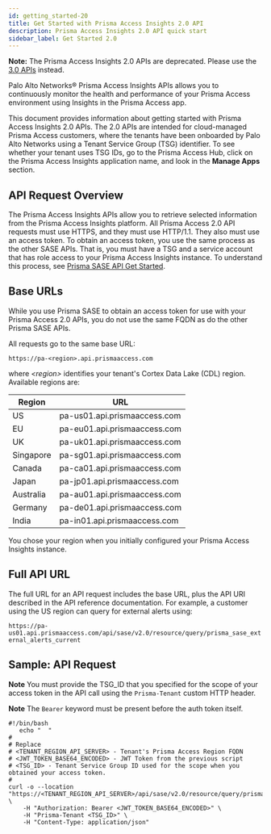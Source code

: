 ```yaml
---
id: getting_started-20
title: Get Started with Prisma Access Insights 2.0 API
description: Prisma Access Insights 2.0 API quick start
sidebar_label: Get Started 2.0
---
```


**Note:** The Prisma Access Insights 2.0 APIs are deprecated. Please use the [3.0 APIs](/access/api/insights/3.0) instead.

Palo Alto Networks® Prisma Access Insights APIs allows you to continuously monitor the health and
performance of your Prisma Access environment using Insights in the Prisma Access app.

This document provides information about getting started with Prisma Access Insights 2.0 APIs. The 2.0 APIs are intended for cloud-managed Prisma Access customers, where the tenants have been onboarded by Palo Alto Networks using a Tenant Service Group (TSG) identifier. To see whether your tenant uses TSG IDs, go to the Prisma Access Hub, click on the Prisma Access Insights application
name, and look in the **Manage Apps** section.

## API Request Overview

The Prisma Access Insights APIs allow you to retrieve selected information from the Prisma Access
Insights platform. All Prisma Access 2.0 API requests must use HTTPS, and they must use HTTP/1.1.
They also must use an access token. To obtain an access token, you use the same process as the
other SASE APIs. That is, you must have a TSG and a service account that has role access to your
Prisma Access Insights instance. To understand this process, see
[Prisma SASE API Get Started](/sase/docs/getstarted).

## Base URLs

While you use Prisma SASE to obtain an access token for use with your Prisma Access 2.0
APIs, you do not use the same FQDN as do the other Prisma SASE APIs.

All requests go to the same base URL:

`https://pa-<region>.api.prismaaccess.com`

where _&lt;region&gt;_ identifies your tenant's Cortex Data Lake (CDL) region. Available
regions are:

| Region    | URL                          |
| --------- | ---------------------------- |
| US        | pa-us01.api.prismaaccess.com |
| EU        | pa-eu01.api.prismaaccess.com |
| UK        | pa-uk01.api.prismaaccess.com |
| Singapore | pa-sg01.api.prismaaccess.com |
| Canada    | pa-ca01.api.prismaaccess.com |
| Japan     | pa-jp01.api.prismaaccess.com |
| Australia | pa-au01.api.prismaaccess.com |
| Germany   | pa-de01.api.prismaaccess.com |
| India     | pa-in01.api.prismaaccess.com |

You chose your region when you initially configured your Prisma Access Insights
instance.

## Full API URL

The full URL for an API request includes the base URL, plus the API URI described in the API
reference documentation. For example, a customer using the US region
can query for external alerts using:

`https://pa-us01.api.prismaaccess.com/api/sase/v2.0/resource/query/prisma_sase_external_alerts_current`

## Sample: API Request

**Note** You must provide the TSG_ID that you specified for the scope of your access token in the
API call using the `Prisma-Tenant` custom HTTP header.

**Note** The `Bearer` keyword must be present before the auth token itself.

    #!/bin/bash
       echo "  "
    #
    # Replace
    # <TENANT_REGION_API_SERVER> - Tenant's Prisma Access Region FQDN
    # <JWT_TOKEN_BASE64_ENCODED> - JWT Token from the previous script
    # <TSG_ID> - Tenant Service Group ID used for the scope when you obtained your access token.
    #
    curl -o --location "https://<TENANT_REGION_API_SERVER>/api/sase/v2.0/resource/query/prisma_sase_external_alerts_current" \
        -H "Authorization: Bearer <JWT_TOKEN_BASE64_ENCODED>" \
        -H "Prisma-Tenant <TSG_ID>" \
        -H "Content-Type: application/json"
